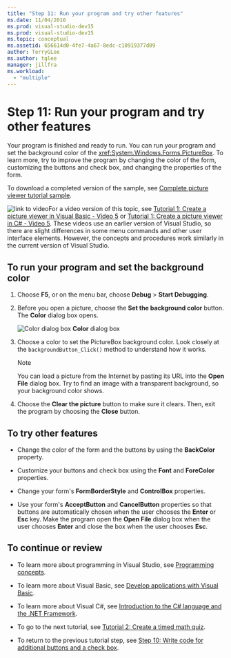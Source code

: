 ```yaml
---
title: "Step 11: Run your program and try other features"
ms.date: 11/04/2016
ms.prod: visual-studio-dev15
ms.prod: visual-studio-dev15
ms.topic: conceptual
ms.assetid: 656614d0-4fe7-4a67-8edc-c10919377d09
author: TerryGLee
ms.author: tglee
manager: jillfra
ms.workload:
  - "multiple"
---
```

# Step 11: Run your program and try other features
Your program is finished and ready to run. You can run your program and set the background color of the <xref:System.Windows.Forms.PictureBox>. To learn more, try to improve the program by changing the color of the form, customizing the buttons and check box, and changing the properties of the form.

 To download a completed version of the sample, see [Complete picture viewer tutorial sample](https://code.msdn.microsoft.com/Complete-Picture-Viewer-7d91d3a8).

 ![link to video](../data-tools/media/playvideo.gif)For a video version of this topic, see [Tutorial 1: Create a picture viewer in Visual Basic - Video 5](http://go.microsoft.com/fwlink/?LinkId=205216) or [Tutorial 1: Create a picture viewer in C# - Video 5](http://go.microsoft.com/fwlink/?LinkId=205206). These videos use an earlier version of Visual Studio, so there are slight differences in some menu commands and other user interface elements. However, the concepts and procedures work similarly in the current version of Visual Studio.

## To run your program and set the background color

1.  Choose **F5**, or on the menu bar, choose **Debug** > **Start Debugging**.

2.  Before you open a picture, choose the **Set the background color** button. The **Color** dialog box opens.

     ![Color dialog box](../ide/media/express_colordialog.png)
**Color** dialog box

3.  Choose a color to set the PictureBox background color. Look closely at the `backgroundButton_Click()` method to understand how it works.

    > [!NOTE]
    >  You can load a picture from the Internet by pasting its URL into the **Open File** dialog box. Try to find an image with a transparent background, so your background color shows.

4.  Choose the **Clear the picture** button to make sure it clears. Then, exit the program by choosing the **Close** button.

## To try other features

-   Change the color of the form and the buttons by using the **BackColor** property.

-   Customize your buttons and check box using the **Font** and **ForeColor** properties.

-   Change your form's **FormBorderStyle** and **ControlBox** properties.

-   Use your form's **AcceptButton** and **CancelButton** properties so that buttons are automatically chosen when the user chooses the **Enter** or **Esc** key. Make the program open the **Open File** dialog box when the user chooses **Enter** and close the box when the user chooses **Esc**.

## To continue or review

-   To learn more about programming in Visual Studio, see [Programming concepts](https://msdn.microsoft.com/Library/65c12cca-af4f-4017-886e-2dbc00a189d6).

-   To learn more about Visual Basic, see [Develop applications with Visual Basic](/dotnet/visual-basic/developing-apps/index).

-   To learn more about Visual C#, see [Introduction to the C# language and the .NET Framework](/dotnet/csharp/getting-started/introduction-to-the-csharp-language-and-the-net-framework).

-   To go to the next tutorial, see [Tutorial 2: Create a timed math quiz](../ide/tutorial-2-create-a-timed-math-quiz.md).

-   To return to the previous tutorial step, see [Step 10: Write code for additional buttons and a check box](../ide/step-10-write-code-for-additional-buttons-and-a-check-box.md).

